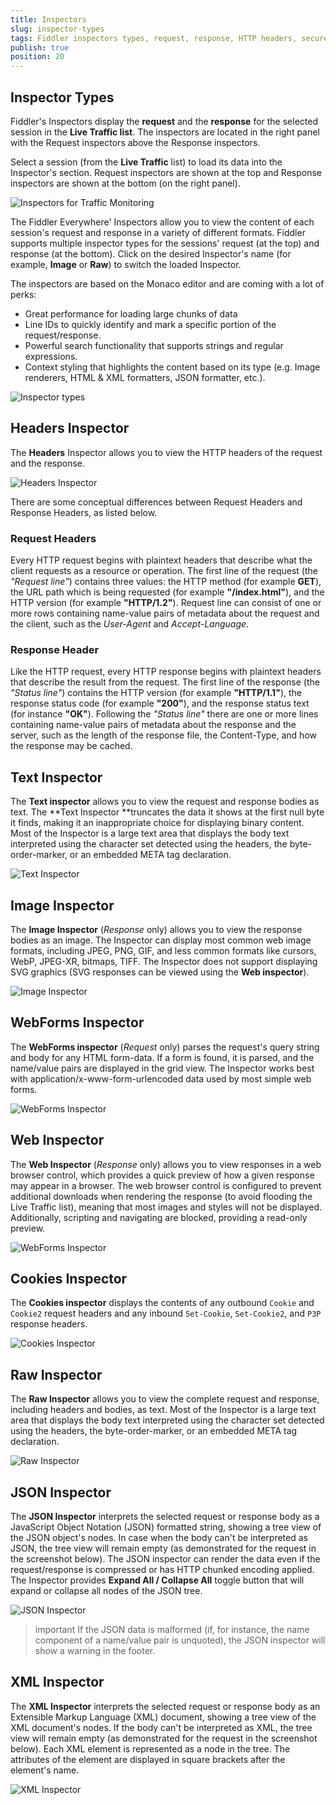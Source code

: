 ```yaml
---
title: Inspectors
slug: inspector-types
tags: Fiddler inspectors types, request, response, HTTP headers, secure requests, headers, textview, webforms, cookies, raw, XML
publish: true
position: 20
---
```


## Inspector Types

Fiddler's Inspectors display the **request** and the **response** for the selected session in the **Live Traffic list**. The inspectors are located in the right panel with the Request inspectors above the Response inspectors.

Select a session (from the __Live Traffic__ list) to load its data into the Inspector's section. Request inspectors are shown at the top and Response inspectors are shown at the bottom (on the right panel).

![Inspectors for Traffic Monitoring](../../images/livetraffic/inspectors/inspectors-all.png)

The Fiddler Everywhere' Inspectors allow you to view the content of each session's request and response in a variety of different formats. Fiddler supports multiple inspector types for the sessions' request (at the top) and response (at the bottom). Click on the desired Inspector's name (for example, __Image__ or __Raw__) to switch the loaded Inspector.

The inspectors are based on the Monaco editor and are coming with a lot of perks:

- Great performance for loading large chunks of data
- Line IDs to quickly identify and mark a specific portion of the request/response.
- Powerful search functionality that supports strings and regular expressions.
- Context styling that highlights the content based on its type (e.g. Image renderers, HTML & XML formatters, JSON formatter, etc.).

![Inspector types](../../images/livetraffic/inspectors/inspectors-all-types.png)

## Headers Inspector

The __Headers__ Inspector allows you to view the HTTP headers of the request and the response.

![Headers Inspector](../../images/livetraffic/inspectors/inspectors-headers.png)

There are some conceptual differences between Request Headers and Response Headers, as listed below.

### Request Headers

Every HTTP request begins with plaintext headers that describe what the client requests as a resource or operation. The first line of the request (the _"Request line"_) contains three values: the HTTP method (for example __GET__), the URL path which is being requested (for example __"/index.html"__), and the HTTP version (for example __"HTTP/1.2"__). Request line can consist of one or more rows containing name-value pairs of metadata about the request and the client, such as the _User-Agent_ and _Accept-Language_.

### Response Header

Like the HTTP request, every HTTP response begins with plaintext headers that describe the result from the request. The first line of the response (the _"Status line"_) contains the HTTP version (for example __"HTTP/1.1"__), the response status code (for example __"200"__), and the response status text (for instance __"OK"__). Following the _"Status line"_ there are one or more lines containing name-value pairs of metadata about the response and the server, such as the length of the response file, the Content-Type, and how the response may be cached.


## Text Inspector

The **Text inspector** allows you to view the request and response bodies as text. The **Text Inspector **truncates the data it shows at the first null byte it finds, making it an inappropriate choice for displaying binary content.
Most of the Inspector is a large text area that displays the body text interpreted using the character set detected using the headers, the byte-order-marker, or an embedded META tag declaration.

![Text Inspector](../../images/livetraffic/inspectors/inspectors-textview.png)

## Image Inspector

The **Image Inspector** (_Response_ only) allows you to view the response bodies as an image. The Inspector can display most common web image formats, including JPEG, PNG, GIF, and less common formats like cursors, WebP, JPEG-XR, bitmaps, TIFF. The Inspector does not support displaying SVG graphics (SVG responses can be viewed using the **Web inspector**).

![Image Inspector](../../images/livetraffic/inspectors/inspectors-image.png)

## WebForms Inspector

The **WebForms inspector** (_Request_ only) parses the request's query string and body for any HTML form-data. If a form is found, it is parsed, and the name/value pairs are displayed in the grid view. The Inspector works best with application/x-www-form-urlencoded data used by most simple web forms.

![WebForms Inspector](../../images/livetraffic/inspectors/inspectors-webforms.png)

## Web Inspector

The **Web Inspector** (*Response* only) allows you to view responses in a web browser control, which provides a quick preview of how a given response may appear in a browser. The web browser control is configured to prevent additional downloads when rendering the response (to avoid flooding the Live Traffic list), meaning that most images and styles will not be displayed. Additionally, scripting and navigating are blocked, providing a read-only preview.

![WebForms Inspector](../../images/livetraffic/inspectors/inspectors-web.png)

## Cookies Inspector

The **Cookies inspector** displays the contents of any outbound `Cookie` and `Cookie2` request headers and any inbound `Set-Cookie`, `Set-Cookie2`, and `P3P` response headers.

![Cookies Inspector](../../images/livetraffic/inspectors/inspectors-cookies.png)

## Raw Inspector

The **Raw Inspector** allows you to view the complete request and response, including headers and bodies, as text. Most of the Inspector is a large text area that displays the body text interpreted using the character set detected using the headers, the byte-order-marker, or an embedded META tag declaration.

![Raw Inspector](../../images/livetraffic/inspectors/inspectors-raw.png)

## JSON Inspector

The **JSON Inspector** interprets the selected request or response body as a JavaScript Object Notation (JSON) formatted string, showing a tree view of the JSON object's nodes. In case when the body can't be interpreted as JSON, the tree view will remain empty (as demonstrated for the request in the screenshot below). The JSON inspector can render the data even if the request/response is compressed or has HTTP chunked encoding applied.
The Inspector provides __Expand All / Collapse All__ toggle button that will expand or collapse all nodes of the JSON tree.

![JSON Inspector](../../images/livetraffic/inspectors/inspectors-json.png)

>important If the JSON data is malformed (if, for instance, the name component of a name/value pair is unquoted), the JSON inspector will show a warning in the footer.

## XML Inspector

The **XML Inspector** interprets the selected request or response body as an Extensible Markup Language (XML) document, showing a tree view of the XML document's nodes. If the body can't be interpreted as XML, the tree view will remain empty (as demonstrated for the request in the screenshot below). Each XML element is represented as a node in the tree. The attributes of the element are displayed in square brackets after the element's name.

![XML Inspector](../../images/livetraffic/inspectors/inspectors-xml.png)
